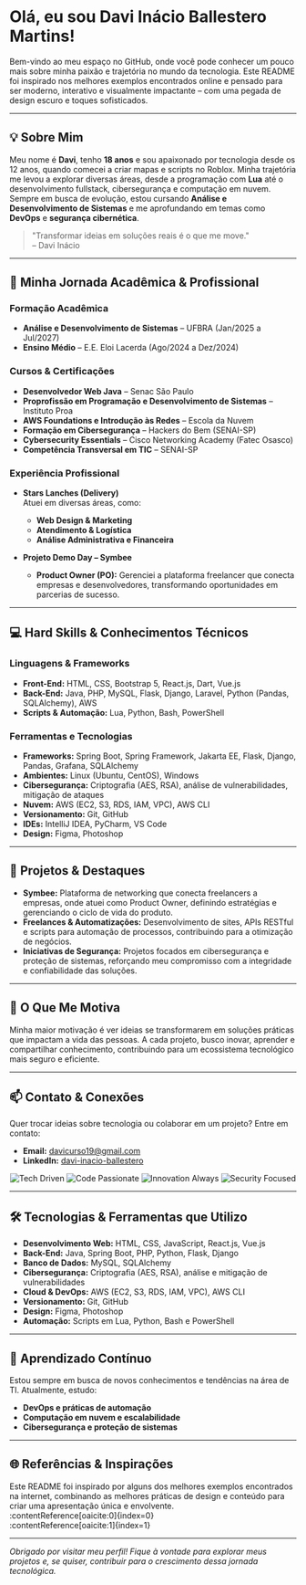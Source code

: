 <!--
  ██████╗  █████╗ ██╗   ██╗    ██████╗ ██╗   ██╗██╗██████╗ 
 ██╔════╝ ██╔══██╗██║   ██║    ██╔══██╗██║   ██║██║██╔══██╗
 ██║  ███╗███████║██║   ██║    ██████╔╝██║   ██║██║██║  ██║
 ██║   ██║██╔══██║██║   ██║    ██╔══██╗██║   ██║██║██║  ██║
 ╚██████╔╝██║  ██║╚██████╔╝    ██║  ██║╚██████╔╝██║██████╔╝
  ╚═════╝ ╚═╝  ╚═╝ ╚═════╝     ╚═╝  ╚═╝ ╚═════╝ ╚═╝╚═════╝ 
-->

# Olá, eu sou Davi Inácio Ballestero Martins!

Bem-vindo ao meu espaço no GitHub, onde você pode conhecer um pouco mais sobre minha paixão e trajetória no mundo da tecnologia. Este README foi inspirado nos melhores exemplos encontrados online e pensado para ser moderno, interativo e visualmente impactante – com uma pegada de design escuro e toques sofisticados.

---

## 💡 Sobre Mim

Meu nome é **Davi**, tenho **18 anos** e sou apaixonado por tecnologia desde os 12 anos, quando comecei a criar mapas e scripts no Roblox. Minha trajetória me levou a explorar diversas áreas, desde a programação com **Lua** até o desenvolvimento fullstack, cibersegurança e computação em nuvem. Sempre em busca de evolução, estou cursando **Análise e Desenvolvimento de Sistemas** e me aprofundando em temas como **DevOps** e **segurança cibernética**.

> "Transformar ideias em soluções reais é o que me move."  
> – Davi Inácio

---

## 🚀 Minha Jornada Acadêmica & Profissional

### Formação Acadêmica
- **Análise e Desenvolvimento de Sistemas** – UFBRA (Jan/2025 a Jul/2027)
- **Ensino Médio** – E.E. Eloi Lacerda (Ago/2024 a Dez/2024)

### Cursos & Certificações
- **Desenvolvedor Web Java** – Senac São Paulo
- **Proprofissão em Programação e Desenvolvimento de Sistemas** – Instituto Proa
- **AWS Foundations e Introdução às Redes** – Escola da Nuvem
- **Formação em Cibersegurança** – Hackers do Bem (SENAI-SP)
- **Cybersecurity Essentials** – Cisco Networking Academy (Fatec Osasco)
- **Competência Transversal em TIC** – SENAI-SP

### Experiência Profissional
- **Stars Lanches (Delivery)**  
  Atuei em diversas áreas, como:
  - **Web Design & Marketing**
  - **Atendimento & Logística**
  - **Análise Administrativa e Financeira**
  
- **Projeto Demo Day – Symbee**  
  - **Product Owner (PO):** Gerenciei a plataforma freelancer que conecta empresas e desenvolvedores, transformando oportunidades em parcerias de sucesso.

---

## 💻 Hard Skills & Conhecimentos Técnicos

### Linguagens & Frameworks
- **Front-End:** HTML, CSS, Bootstrap 5, React.js, Dart, Vue.js  
- **Back-End:** Java, PHP, MySQL, Flask, Django, Laravel, Python (Pandas, SQLAlchemy), AWS  
- **Scripts & Automação:** Lua, Python, Bash, PowerShell  

### Ferramentas e Tecnologias
- **Frameworks:** Spring Boot, Spring Framework, Jakarta EE, Flask, Django, Pandas, Grafana, SQLAlchemy  
- **Ambientes:** Linux (Ubuntu, CentOS), Windows  
- **Cibersegurança:** Criptografia (AES, RSA), análise de vulnerabilidades, mitigação de ataques  
- **Nuvem:** AWS (EC2, S3, RDS, IAM, VPC), AWS CLI  
- **Versionamento:** Git, GitHub  
- **IDEs:** IntelliJ IDEA, PyCharm, VS Code  
- **Design:** Figma, Photoshop  

---

## 🌟 Projetos & Destaques

- **Symbee:** Plataforma de networking que conecta freelancers a empresas, onde atuei como Product Owner, definindo estratégias e gerenciando o ciclo de vida do produto.
- **Freelances & Automatizações:** Desenvolvimento de sites, APIs RESTful e scripts para automação de processos, contribuindo para a otimização de negócios.
- **Iniciativas de Segurança:** Projetos focados em cibersegurança e proteção de sistemas, reforçando meu compromisso com a integridade e confiabilidade das soluções.

---

## 🎯 O Que Me Motiva

Minha maior motivação é ver ideias se transformarem em soluções práticas que impactam a vida das pessoas. A cada projeto, busco inovar, aprender e compartilhar conhecimento, contribuindo para um ecossistema tecnológico mais seguro e eficiente.

---

## 📫 Contato & Conexões

Quer trocar ideias sobre tecnologia ou colaborar em um projeto? Entre em contato:

- **Email:** [davicurso19@gmail.com](mailto:davicurso19@gmail.com)
- **LinkedIn:** [davi-inacio-ballestero](http://www.linkedin.com/in/davi-inacio-ballestero)

<div align="center">
  <img src="https://img.shields.io/badge/Tech-Driven-black?style=for-the-badge&logo=appveyor" alt="Tech Driven">
  <img src="https://img.shields.io/badge/Code-Passionate-black?style=for-the-badge&logo=appveyor" alt="Code Passionate">
  <img src="https://img.shields.io/badge/Innovation-Always-black?style=for-the-badge&logo=appveyor" alt="Innovation Always">
  <img src="https://img.shields.io/badge/Security-Focused-black?style=for-the-badge&logo=appveyor" alt="Security Focused">
</div>

---

## 🛠️ Tecnologias & Ferramentas que Utilizo

- **Desenvolvimento Web:** HTML, CSS, JavaScript, React.js, Vue.js
- **Back-End:** Java, Spring Boot, PHP, Python, Flask, Django
- **Banco de Dados:** MySQL, SQLAlchemy
- **Cibersegurança:** Criptografia (AES, RSA), análise e mitigação de vulnerabilidades
- **Cloud & DevOps:** AWS (EC2, S3, RDS, IAM, VPC), AWS CLI
- **Versionamento:** Git, GitHub
- **Design:** Figma, Photoshop
- **Automação:** Scripts em Lua, Python, Bash e PowerShell

---

## 📖 Aprendizado Contínuo

Estou sempre em busca de novos conhecimentos e tendências na área de TI. Atualmente, estudo:
- **DevOps e práticas de automação**
- **Computação em nuvem e escalabilidade**
- **Cibersegurança e proteção de sistemas**

---

## 🌐 Referências & Inspirações

Este README foi inspirado por alguns dos melhores exemplos encontrados na internet, combinando as melhores práticas de design e conteúdo para criar uma apresentação única e envolvente.  
:contentReference[oaicite:0]{index=0}  
:contentReference[oaicite:1]{index=1}

---

*Obrigado por visitar meu perfil! Fique à vontade para explorar meus projetos e, se quiser, contribuir para o crescimento dessa jornada tecnológica.*
